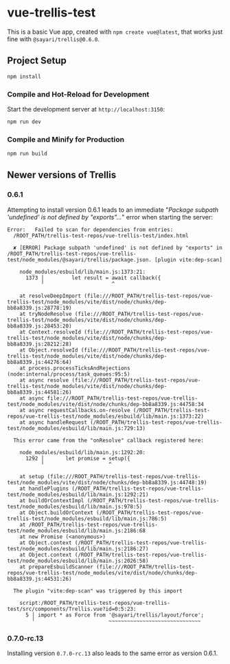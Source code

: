 # vue-trellis-test

This is a basic Vue app, created with `npm create vue@latest`, that works just
fine with `@sayari/trellis@0.6.0`.

## Project Setup

```sh
npm install
```

### Compile and Hot-Reload for Development

Start the development server at `http://localhost:3150`:

```sh
npm run dev
```

### Compile and Minify for Production

```sh
npm run build
```


## Newer versions of Trellis

### 0.6.1

Attempting to install version 0.6.1 leads to an immediate "_Package subpath
'undefined' is not defined by "exports"..._" error when starting the server:

```
Error:   Failed to scan for dependencies from entries:
  /ROOT_PATH/trellis-test-repos/vue-trellis-test/index.html

  ✘ [ERROR] Package subpath 'undefined' is not defined by "exports" in /ROOT_PATH/trellis-test-repos/vue-trellis-test/node_modules/@sayari/trellis/package.json. [plugin vite:dep-scan]

    node_modules/esbuild/lib/main.js:1373:21:
      1373 │         let result = await callback({
           ╵                      ^

    at resolveDeepImport (file:///ROOT_PATH/trellis-test-repos/vue-trellis-test/node_modules/vite/dist/node/chunks/dep-bb8a8339.js:28778:19)
    at tryNodeResolve (file:///ROOT_PATH/trellis-test-repos/vue-trellis-test/node_modules/vite/dist/node/chunks/dep-bb8a8339.js:28453:20)
    at Context.resolveId (file:///ROOT_PATH/trellis-test-repos/vue-trellis-test/node_modules/vite/dist/node/chunks/dep-bb8a8339.js:28212:28)
    at Object.resolveId (file:///ROOT_PATH/trellis-test-repos/vue-trellis-test/node_modules/vite/dist/node/chunks/dep-bb8a8339.js:44276:64)
    at process.processTicksAndRejections (node:internal/process/task_queues:95:5)
    at async resolve (file:///ROOT_PATH/trellis-test-repos/vue-trellis-test/node_modules/vite/dist/node/chunks/dep-bb8a8339.js:44581:26)
    at async file:///ROOT_PATH/trellis-test-repos/vue-trellis-test/node_modules/vite/dist/node/chunks/dep-bb8a8339.js:44758:34
    at async requestCallbacks.on-resolve (/ROOT_PATH/trellis-test-repos/vue-trellis-test/node_modules/esbuild/lib/main.js:1373:22)
    at async handleRequest (/ROOT_PATH/trellis-test-repos/vue-trellis-test/node_modules/esbuild/lib/main.js:729:13)

  This error came from the "onResolve" callback registered here:

    node_modules/esbuild/lib/main.js:1292:20:
      1292 │       let promise = setup({
           ╵                     ^

    at setup (file:///ROOT_PATH/trellis-test-repos/vue-trellis-test/node_modules/vite/dist/node/chunks/dep-bb8a8339.js:44748:19)
    at handlePlugins (/ROOT_PATH/trellis-test-repos/vue-trellis-test/node_modules/esbuild/lib/main.js:1292:21)
    at buildOrContextImpl (/ROOT_PATH/trellis-test-repos/vue-trellis-test/node_modules/esbuild/lib/main.js:978:5)
    at Object.buildOrContext (/ROOT_PATH/trellis-test-repos/vue-trellis-test/node_modules/esbuild/lib/main.js:786:5)
    at /ROOT_PATH/trellis-test-repos/vue-trellis-test/node_modules/esbuild/lib/main.js:2186:68
    at new Promise (<anonymous>)
    at Object.context (/ROOT_PATH/trellis-test-repos/vue-trellis-test/node_modules/esbuild/lib/main.js:2186:27)
    at Object.context (/ROOT_PATH/trellis-test-repos/vue-trellis-test/node_modules/esbuild/lib/main.js:2026:58)
    at prepareEsbuildScanner (file:///ROOT_PATH/trellis-test-repos/vue-trellis-test/node_modules/vite/dist/node/chunks/dep-bb8a8339.js:44531:26)

  The plugin "vite:dep-scan" was triggered by this import

    script:/ROOT_PATH/trellis-test-repos/vue-trellis-test/src/components/Trellis.vue?id=0:5:23:
      5 │ import * as Force from '@sayari/trellis/layout/force';
        ╵                        ~~~~~~~~~~~~~~~~~~~~~~~~~~~~~~
```


### 0.7.0-rc.13

Installing version `0.7.0-rc.13` also leads to the same error as version 0.6.1.
